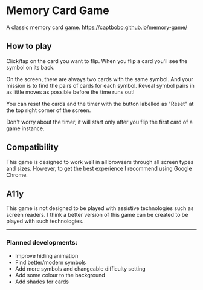 # Memory Card Game
A classic memory card game.
https://captbobo.github.io/memory-game/

## How to play 

Click/tap on the card you want to flip. When you flip a card you'll see the symbol on its back. 

On the screen, there are always two cards with the same symbol. And your mission is to find the pairs of cards for each symbol. Reveal symbol pairs in as little moves as possible before the time runs out!

You can reset the cards and the timer with the button labelled as "Reset" at the top right corner of the screen.

Don't worry about the timer, it will start only after you flip the first card of a game instance.

## Compatibility

This game is designed to work well in all browsers through all screen types and sizes. However, to get the best experience I recommend using Google Chrome.

## A11y

This game is not designed to be played with assistive technologies such as screen readers. 
I think a better version of this game can be created to be played with such technologies. 

---

### Planned developments:
- Improve hiding animation
- Find better/modern symbols
- Add more symbols and changeable difficulty setting
- Add some colour to the background
- Add shades for cards
